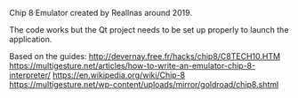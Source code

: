 Chip 8 Emulator created by Reallnas around 2019.

The code works but the Qt project needs to be set up properly to launch the application.

Based on the guides:
http://devernay.free.fr/hacks/chip8/C8TECH10.HTM
https://multigesture.net/articles/how-to-write-an-emulator-chip-8-interpreter/
https://en.wikipedia.org/wiki/Chip-8
https://multigesture.net/wp-content/uploads/mirror/goldroad/chip8.shtml
